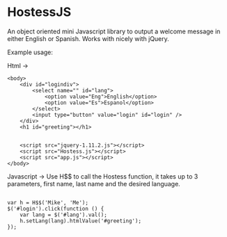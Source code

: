 # HostessJS
An object oriented mini Javascript library to output a welcome message in either English or Spanish. Works with nicely with jQuery.

Example usage:

Html ->

<html>
    <head>
    </head>

    <body>
        <div id="logindiv">
            <select name="" id="lang">
                <option value="Eng">English</option>
                <option value="Es">Espanol</option>
            </select>
            <input type="button" value="login" id="login" />
        </div>
        <h1 id="greeting"></h1>


        <script src="jquery-1.11.2.js"></script>
        <script src="Hostess.js"></script>
        <script src="app.js"></script>
    </body>
</html>



Javascript -> 
Use H$$ to call the Hostess function, it takes up to 3 parameters, first name, last name and the desired language.

<pre lang="javascript">
<code>
var h = H$$('Mike', 'Me');
$('#login').click(function () {
    var lang = $('#lang').val();
    h.setLang(lang).htmlValue('#greeting');
});
</code>
</pre>

